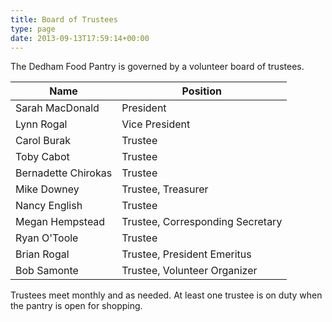```yaml
---
title: Board of Trustees
type: page
date: 2013-09-13T17:59:14+00:00
---
```


The Dedham Food Pantry is governed by a volunteer board of trustees.

| Name                | Position                         |
|---------------------|----------------------------------|
| Sarah MacDonald     | President                        |
| Lynn Rogal          | Vice President                   |
| Carol Burak         | Trustee                          |
| Toby Cabot          | Trustee                          |
| Bernadette Chirokas | Trustee                          |
| Mike Downey         | Trustee, Treasurer               |
| Nancy English       | Trustee                          |
| Megan Hempstead     | Trustee, Corresponding Secretary |
| Ryan O'Toole        | Trustee                          |
| Brian Rogal         | Trustee, President Emeritus      |
| Bob Samonte         | Trustee, Volunteer Organizer     |

Trustees meet monthly and as needed.
At least one trustee is on duty when the pantry is open for shopping.

